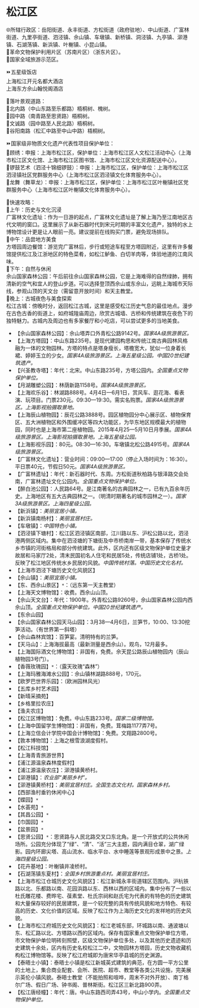 # 松江区  
🌐所辖行政区：岳阳街道、永丰街道、方松街道（政府驻地）、中山街道、广富林街道、九里亭街道、泗泾镇、佘山镇、车墩镇、新桥镇、洞泾镇、九亭镇、泖港镇、石湖荡镇、新浜镇、叶榭镇、小昆山镇。  
🚩革命文物保护利用片区（苏南片区）（浙东片区）。  
🚩国家全域旅游示范区。  

⏩五星级饭店  
上海松江开元名都大酒店  
上海东方佘山翰悦阁酒店  

🧭落叶景观道路：  
🔸北内路（中山东路至乐都路）梧桐树、槐树。  
🔸园中路（南青路至思贤路）梧桐树。  
🔸文诚路（园中路至人民北路）梧桐树。  
🔸谷阳南路（松汇中路至中山中路）梧桐树。  

⏩国家级非物质文化遗产代表性项目保护单位：  
🔸顾绣：申报：上海市松江区，保护单位：上海市松江区人文松江活动中心（上海市松江区文化馆、上海市松江区图书馆、上海市松江区文化资源配送中心）。  
🔸锣鼓艺术（泗泾十锦细锣鼓）：申报：上海市松江区，保护单位：上海市松江区泗泾镇社区党群服务中心（上海市松江区泗泾镇文化体育服务中心）。  
🔸龙舞（舞草龙）：申报：上海市松江区，保护单位：上海市松江区叶榭镇社区党群服务中心（上海市松江区叶榭镇文化体育服务中心）。  

🧭快速攻略：  
🔸上午：历史与文化沉浸  
广富林文化遗址：作为一日游的起点，广富林文化遗址是了解上海乃至江南地区古代文明的窗口。这里展示了从新石器时代到宋元时期的丰富文化遗产，独特的水上博物馆设计更是让人眼前一亮。建议提前在线购买门票，避免现场排队。  
🔸中午：品尝地方美食  
方塔园周边餐馆：游览完广富林后，步行或短途车程至方塔园附近，这里有许多餐馆提供松江及江浙地区的特色菜肴，如松江鲈鱼、白切羊肉等，体验地道的江南风味。  
🔸下午：自然与休闲  
佘山国家森林公园：午后前往佘山国家森林公园，它是上海难得的自然绿肺，拥有清新的空气和宜人的登山步道。可以选择登顶西佘山或东佘山，远眺上海城市天际线，参观山顶的天文台（需留意开放时间）和天主教堂。  
🔸晚上：古城夜色与美食探索  
松江古城：傍晚时分，返回松江古城，这里是感受松江历史气息的最佳地点。漫步在古色古香的街道上，如府城隍庙周边，欣赏古城墙、古桥和传统建筑在夜色下的独特魅力。古城内及周边也有多家餐厅和小吃店，可以尝试更多的当地美食。  

* 【佘山国家森林公园】：佘山塔弄口外青松公路9142号。*国家4A级旅游景区。*  
* 【上海方塔园】：中山东路235号。是现代建园构思和传统江南古典园林风格融为一体的文物园林。方塔的特点是塔身瘦长，塔檐宽大，犹似一位身着长裙、婷婷玉立的少女。*国家4A级旅游景区。上海五星级公园。中国20世纪建筑遗产。*  
* 【兴圣教寺塔】：年代：北宋。中山东路235号，方塔公园内。*全国重点文物保护单位。*  
* 【月湖雕塑公园】：林荫新路1158号。*国家4A级旅游景区。*  
* 【上海欢乐谷】：林湖路888号。4月4日—6月1日，赏风车、逛花海、看表演、玩项目。门票230元。09:30—19:30。需实名购票。*国家4A级旅游景区。上海影视拍摄取景地。*  
* 【上海辰山植物园】：辰花公路3888号。园区植物园分中心展示区、植物保育区、五大洲植物区和外围缓冲区等四大功能区，为华东地区规模最大的植物园，同时也是上海市第二座植物园。2015年4月25—5月10日月季展。*国家4A级旅游景区。上海影视拍摄取景地。上海五星级公园。*  
* 【上海影视乐园】：80元。08:30—16:30。车墩镇北松公路4915号。*国家4A级旅游景区。*  
* 【广富林文化遗址】：营业时间：09:00—17:00（停止入场时间为：16:30）。平日票40元，节假日50元。*国家4A级旅游景区。*  
* 【广富林遗址】：年代：新石器时代、东周。方松街道秋柏路与银泽路交会处南，广富林遗址文化公园内。*全国重点文物保护单位。*  
* 【醉白池公园】：人民路64号。是江南著名的古典园林之一，已有九百余年历史。上海地区有五大古典园林之一。（明清时期著名的城市园林之一）。*国家3A级旅游景区。上海四星级公园。*  
* 【新浜镇】：*美丽宜居小镇。*  
* 【新浜镇南杨村】：*美丽宜居村庄。*  
* 【车墩镇】：*中国特色小镇。*  
* 【泗泾镇下塘村】：松江区泗泾镇区南部，江川路以东、沪松公路以北，泗泾港两侧区域内。集中在泗泾塘的下塘街及中市桥南岸一带，基本保存了传统水乡市镇的河街格局和部分传统建筑。此外，区内还有区级文物保护单位史量才故居和马家厅2处，清末民国初名人住宅和民居5处，传统店铺1处，古桥1处。反映了松江地区传统水乡民居的风貌。*中国传统村落。中国历史文化名村。*  
* 【上海市泗泾下塘历史文化风貌区】  
* 【佘山镇】：*美丽宜居小镇。*  
* 【东、西佘山景区】`*`：（远东第一天主教堂）  
* 【上海天文博物馆】：收费。西佘山山顶。  
* 【佘山天文台】：年代：1900年。外青松公路9260号，佘山国家森林公园内西佘山顶。*全国重点文物保护单位。中国20世纪建筑遗产。*  
* 【东佘山园】  
* 【佘山国家森林公园天马山园】：3月38—4月6日，兰笋节，10:00、13:30挖笋活动。（有世界第一斜塔）  
* 【佘山森林宾馆】：百笋宴。清明特有的兰笋。  
* 【天马山】：上海海拔最高（最新测量是西佘山）。观鸟，12月最多。  
* 【上海国际酒文化博物馆】：非国有，免费。佘天昆公路辰山植物园内（辰山植物园3号门）。  
* 【香薇玫瑰园】`*`：（露天玫瑰“森林”）  
* 【上海玛雅海滩水公园】：佘山镇林湖路888号，170元。  
* 【欧罗巴世界乐园】：（欧洲园林风光）  
* 【五库乡村艺术园】  
* 【新晴采摘苑】  
* 【乡格里拉农庄】  
* 【渔夫农庄】  
* 【松江区博物馆】：免费。中山东路233号。*国家二级博物馆。*  
* 【上海中国留学生博物馆】：非国有，免费。茸梅路1177弄7号。  
* 【上海立信会计学院中国会计博物馆】：免费。文翔路2800号。  
* 【敦本博物馆】：上海之根雪浪湖度假村。  
* 【松江科技馆】  
* 【上海青青旅游世界】  
* 【浦江源温泉森林度假村】  
* 【浦江源温泉农庄】：泖港镇黄桥村。  
* 【泖港镇】：*农业部“美丽乡村”。*  
* 【泖港镇黄桥村】：*美丽宜居村庄。全国生态文化村。国家森林乡村。*  
* 【西部渔村垂钓休闲中心】  
* 【蝶园】`*`  
* 【水荟苑】`*`  
* 【其昌公园】`*`  
* 【巾国园】`*`  
* 【盆景园】`*`  
* 【思贤公园】`*`：思贤路与人民北路交叉口东北角。是一个开放式的公共休闲场所。公园充分体现了“绿”、“清”、“活”三大主题，园内满目仓翠，湖广绿影。园内环廊尖塔、高山流水、临水平台、水中睡莲等景观形成景中之景。*上海四星级公园。*  
* 【花卉基地】：叶榭镇井凌桥村。  
* 【石湖荡镇东夏村】：*全国乡村旅游重点村。美丽宜居村庄。*  
* 【上海市松江仓城历史文化风貌区】：松江新城永丰街道辖区范围内。沪杭铁路以北、乐都路以南、花园浜路以东、西林以西的区域内。集中分布了一些以杜氏雕花楼、费晔宅、葆素堂、杜氏宗祠和赵氏宅为代表的有特色的历史建筑和大量保存较好的民居建筑，是一个较完整的具有传统风貌和地方特色、有较高的历史、文化价值的区域。反映了松江作为上海历史文化的发祥地的历史风貌。  
* 【上海市松江府城历史文化风貌区】：松江老城东部，环城路以南、通波塘以东、松汇路以北、方塔路以西的区域内。保存有国家重点文物保护单位方塔，市文物保护单位明砖刻照壁，区级文物保护单位多处，以及其他历史遗迹和历史建筑十余处，区内有历史名校松江二中，文物园林方塔园，历史文物收藏机构松江博物馆等。反映了松江府城即为唐宋华亭县城的历史渊源。  
* 【泰晤士小镇】：泰晤士小镇是松江新城英式建筑的典范，在方圆一平方公里的土地上，集合商业配套、会所、医院、超市、教堂等各类公共设施，完美展示英伦小镇风貌。泰晤士教堂（不能拍照和喧哗，周末不对外开放）、南丁格尔广场、假日广场、钟书阁、普林斯街。松江区三新北路900弄。  
* 【松江唐经幢】：年代：唐。中山东路西司弄43号，中山小学内。*全国重点文物保护单位。*  
